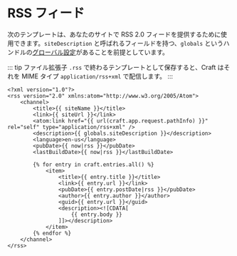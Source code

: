 # RSS フィード

次のテンプレートは、あなたのサイトで RSS 2.0 フィードを提供するために使用できます。`siteDescription` と呼ばれるフィールドを持つ、`globals` というハンドルの[グローバル設定](../../globals.md)があることを前提としています。

::: tip
ファイル拡張子 `.rss` で終わるテンプレートとして保存すると、Craft はそれを MIME タイプ `application/rss+xml` で配信します。
:::

```twig
<?xml version="1.0"?>
<rss version="2.0" xmlns:atom="http://www.w3.org/2005/Atom">
    <channel>
        <title>{{ siteName }}</title>
        <link>{{ siteUrl }}</link>
        <atom:link href="{{ url(craft.app.request.pathInfo) }}" rel="self" type="application/rss+xml" />
        <description>{{ globals.siteDescription }}</description>
        <language>en-us</language>
        <pubDate>{{ now|rss }}</pubDate>
        <lastBuildDate>{{ now|rss }}</lastBuildDate>

        {% for entry in craft.entries.all() %}
            <item>
                <title>{{ entry.title }}</title>
                <link>{{ entry.url }}</link>
                <pubDate>{{ entry.postDate|rss }}</pubDate>
                <author>{{ entry.author }}</author>
                <guid>{{ entry.url }}</guid>
                <description><![CDATA[
                    {{ entry.body }}
                ]]></description>
            </item>
        {% endfor %}
    </channel>
</rss>
```

